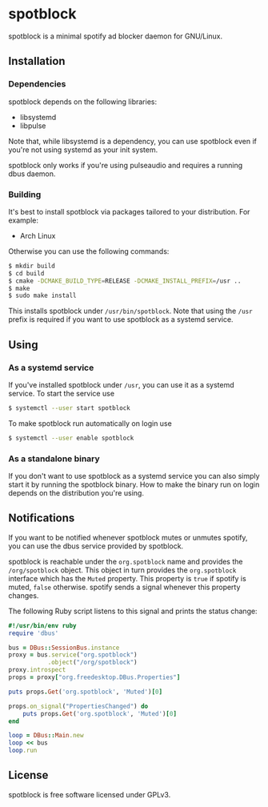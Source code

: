 # spotblock

spotblock is a minimal spotify ad blocker daemon for GNU/Linux.

## Installation

### Dependencies

spotblock depends on the following libraries:

* libsystemd
* libpulse

Note that, while libsystemd is a dependency, you can use spotblock even if
you're not using systemd as your init system.

spotblock only works if you're using pulseaudio and requires a running dbus
daemon.

### Building

It's best to install spotblock via packages tailored to your distribution. For
example:

* Arch Linux

Otherwise you can use the following commands:

```bash
$ mkdir build
$ cd build
$ cmake -DCMAKE_BUILD_TYPE=RELEASE -DCMAKE_INSTALL_PREFIX=/usr ..
$ make
$ sudo make install
```

This installs spotblock under `/usr/bin/spotblock`. Note that using the `/usr`
prefix is required if you want to use spotblock as a systemd service.

## Using

### As a systemd service

If you've installed spotblock under `/usr`, you can use it as a systemd service.
To start the service use

```bash
$ systemctl --user start spotblock
```

To make spotblock run automatically on login use

```bash
$ systemctl --user enable spotblock
```

### As a standalone binary

If you don't want to use spotblock as a systemd service you can also simply
start it by running the spotblock binary. How to make the binary run on login
depends on the distribution you're using.

## Notifications

If you want to be notified whenever spotblock mutes or unmutes spotify, you can
use the dbus service provided by spotblock.

spotblock is reachable under the `org.spotblock` name and provides the
`/org/spotblock` object. This object in turn provides the `org.spotblock`
interface which has the `Muted` property. This property is `true` if spotify is
muted, `false` otherwise. spotify sends a signal whenever this property
changes.

The following Ruby script listens to this signal and prints the status change:

```ruby
#!/usr/bin/env ruby
require 'dbus'

bus = DBus::SessionBus.instance
proxy = bus.service("org.spotblock")
           .object("/org/spotblock")
proxy.introspect
props = proxy["org.freedesktop.DBus.Properties"]

puts props.Get('org.spotblock', 'Muted')[0]

props.on_signal("PropertiesChanged") do
    puts props.Get('org.spotblock', 'Muted')[0]
end

loop = DBus::Main.new
loop << bus
loop.run
```

## License

spotblock is free software licensed under GPLv3.
